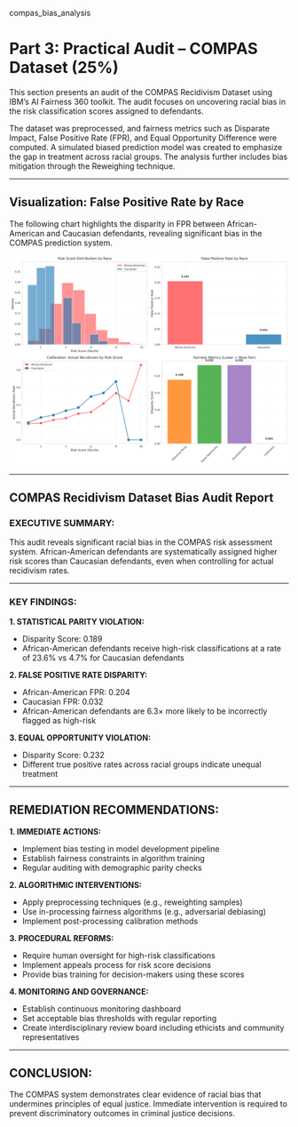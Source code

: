 compas_bias_analysis
# Part 3: Practical Audit – COMPAS Dataset (25%)

This section presents an audit of the COMPAS Recidivism Dataset using IBM’s AI Fairness 360 toolkit. The audit focuses on uncovering racial bias in the risk classification scores assigned to defendants.

The dataset was preprocessed, and fairness metrics such as Disparate Impact, False Positive Rate (FPR), and Equal Opportunity Difference were computed. A simulated biased prediction model was created to emphasize the gap in treatment across racial groups. The analysis further includes bias mitigation through the Reweighing technique.

---

## Visualization: False Positive Rate by Race

The following chart highlights the disparity in FPR between African-American and Caucasian defendants, revealing significant bias in the COMPAS prediction system.

![False Positive Rate by Race](./compas_bias_analysis.png)

---

## COMPAS Recidivism Dataset Bias Audit Report

### EXECUTIVE SUMMARY:
This audit reveals significant racial bias in the COMPAS risk assessment system. African-American defendants are systematically assigned higher risk scores than Caucasian defendants, even when controlling for actual recidivism rates.

---

### KEY FINDINGS:

**1. STATISTICAL PARITY VIOLATION:**
- Disparity Score: 0.189  
- African-American defendants receive high-risk classifications at a rate of 23.6% vs 4.7% for Caucasian defendants

**2. FALSE POSITIVE RATE DISPARITY:**
- African-American FPR: 0.204  
- Caucasian FPR: 0.032  
- African-American defendants are 6.3× more likely to be incorrectly flagged as high-risk

**3. EQUAL OPPORTUNITY VIOLATION:**
- Disparity Score: 0.232  
- Different true positive rates across racial groups indicate unequal treatment

---

## REMEDIATION RECOMMENDATIONS:

**1. IMMEDIATE ACTIONS:**
- Implement bias testing in model development pipeline  
- Establish fairness constraints in algorithm training  
- Regular auditing with demographic parity checks

**2. ALGORITHMIC INTERVENTIONS:**
- Apply preprocessing techniques (e.g., reweighting samples)  
- Use in-processing fairness algorithms (e.g., adversarial debiasing)  
- Implement post-processing calibration methods

**3. PROCEDURAL REFORMS:**
- Require human oversight for high-risk classifications  
- Implement appeals process for risk score decisions  
- Provide bias training for decision-makers using these scores

**4. MONITORING AND GOVERNANCE:**
- Establish continuous monitoring dashboard  
- Set acceptable bias thresholds with regular reporting  
- Create interdisciplinary review board including ethicists and community representatives

---

## CONCLUSION:
The COMPAS system demonstrates clear evidence of racial bias that undermines principles of equal justice. Immediate intervention is required to prevent discriminatory outcomes in criminal justice decisions.
